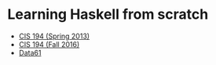 # Learning Haskell from scratch
* [CIS 194 (Spring 2013)](http://www.seas.upenn.edu/~cis194/spring13/)
* [CIS 194 (Fall 2016)](http://www.seas.upenn.edu/~cis194/fall16/)  
* [Data61](https://github.com/data61/fp-course)
